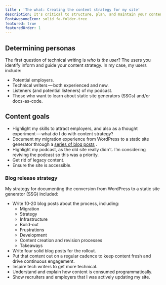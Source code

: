 ```yaml
---
title : 'The what: Creating the content strategy for my site'
description: It's critical to structure, plan, and maintain your content. Working as writer, content strategist, and developer helped me understand how to orchestrate between the three roles.
FontAwesomeIcon: solid fa-folder-tree
featured: true
featuredOrder: 1
---
```

## Determining personas

The first question of technical writing is *who is the user*? The users you identify inform and guide your content strategy. In my case, my users include:

- Potential employers.
- Technical writers&thinsp;&mdash;&thinsp;both experienced and new.
- Listeners (and potential listeners) of my podcast.
- Those who want to learn about static site generators (SSGs) and/or docs-as-code.

## Content goals

- Highlight my skills to attract employers, and also as a thought experiment&thinsp;&mdash;&thinsp;what *do* I do with content strategy?
- Document my migration experience from WordPress to a static site generator through a [series of blog posts](#blog-release-strategy) .
- Highlight my podcast, as the old site really didn't. I'm considering reviving the podcast so this was a priority.
- Get rid of legacy content.
- Ensure the site is accessible.

### Blog release strategy

My strategy for documenting the conversion from WordPress to a static site generator (SSG) included:

- Write 10-20 blog posts about the process, including:
  - Migration
  - Strategy
  - Infrastructure
  - Build-out
  - Frustrations
  - Development
  - Content creation and revision processes
  - Takeaways
- Write four solid blog posts for the rollout.
- Put that content out on a regular cadence to keep content fresh and drive continuous engagement.
- Inspire tech writers to get more technical.
- Understand and explain how content is consumed programmatically.
- Show recruiters and employers that I was actively updating my site.
